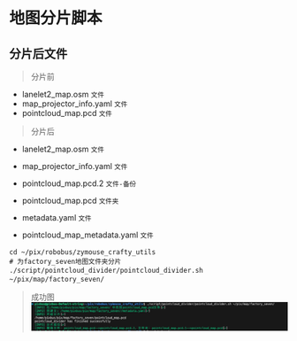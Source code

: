# 地图分片脚本

## 分片后文件

> 分片前
- lanelet2_map.osm                  `文件`
- map_projector_info.yaml           `文件`
- pointcloud_map.pcd                `文件`

> 分片后
- lanelet2_map.osm                  `文件`
- map_projector_info.yaml           `文件`
- pointcloud_map.pcd.2              `文件-备份`

- pointcloud_map.pcd                `文件夹`
- metadata.yaml                     `文件`
- pointcloud_map_metadata.yaml      `文件`


```shell
cd ~/pix/robobus/zymouse_crafty_utils
# 为factory_seven地图文件夹分片
./script/pointcloud_divider/pointcloud_divider.sh ~/pix/map/factory_seven/
```
> 成功图
![](./success.jpg)